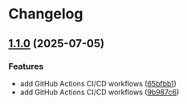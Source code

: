 # Changelog

## [1.1.0](https://github.com/nu0ma/spalidate/compare/spanlidate-v1.0.0...spanlidate-v1.1.0) (2025-07-05)


### Features

* add GitHub Actions CI/CD workflows ([65bfbb1](https://github.com/nu0ma/spalidate/commit/65bfbb15de3d82236206145cb9336095afa48ce3))
* add GitHub Actions CI/CD workflows ([9b987c6](https://github.com/nu0ma/spalidate/commit/9b987c6d5b29aa6808e3a0b317d672141aa21f8f))
